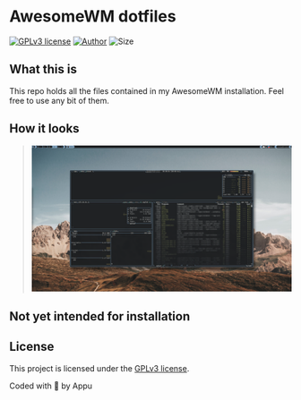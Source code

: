 # AwesomeWM dotfiles

[![GPLv3 license](https://img.shields.io/github/license/appuchias/awesomewm?style=flat-square)](https://github.com/appuchias/awesomewm/blob/master/LICENSE)
[![Author](https://img.shields.io/badge/Project%20by-Appu-9cf?style=flat-square)](https://github.com/appuchias)
![Size](https://img.shields.io/github/repo-size/appuchias/awesomewm?color=orange&style=flat-square)

## What this is

This repo holds all the files contained in my AwesomeWM installation. Feel free to use any bit of them.

## How it looks

> ![Screenshot](Screenshot.png)

## Not yet intended for installation

## License

This project is licensed under the [GPLv3 license](https://github.com/appuchias/awesomewm/blob/master/LICENSE).

Coded with 🖤 by Appu
